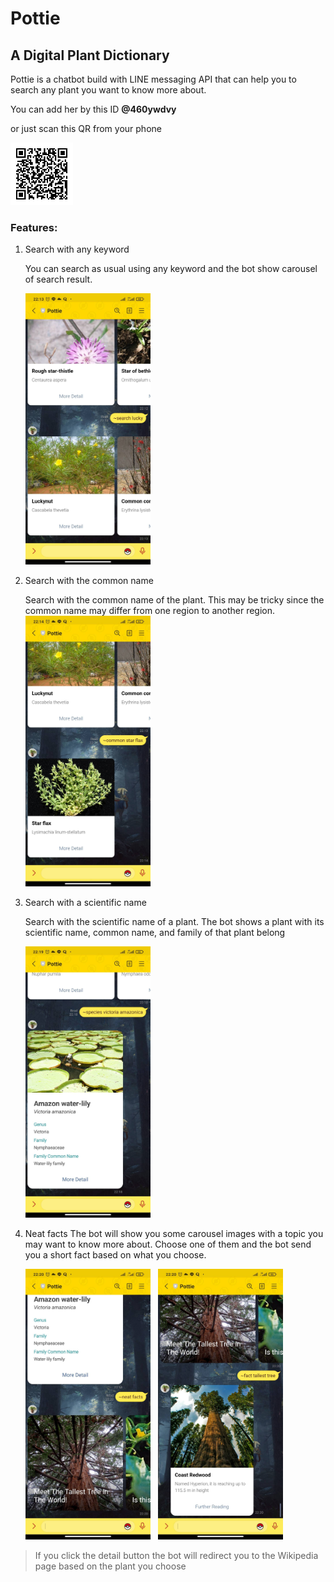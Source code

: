 # Pottie
## A Digital Plant Dictionary

Pottie is a chatbot build with LINE messaging API that can help you to search any plant you want to know more about.

You can add her by this ID **@460ywdvy**

or just scan this QR from your phone

<img src="./Assets/QR.png" width="100" alt="Pottie QR Code">

### Features:
1. Search with any keyword

   You can search as usual using any keyword and the bot show carousel of search result.
   
   <img src="./Assets/search.jpg" width="200" alt="Search">

2. Search with the common name
   
   Search with the common name of the plant. This may be tricky since the common name may differ from one region to another region.
   <img src="./Assets/search-common.jpg" width="200" alt="Search Common Name">
   
3. Search with a scientific name

   Search with the scientific name of a plant. The bot shows a plant with its scientific name, common name, and family of that plant belong
   
   <img src="./Assets/species.jpg" width="200" alt="Search Scientific Name">

4. Neat facts
   The bot will show you some carousel images with a topic you may want to know more about. Choose one of them and the bot send you a short fact based on what you choose. 
   
   <img src="./Assets/neat-facts.jpg" width="200" alt="Neat Facts">&nbsp;&nbsp;
   <img src="./Assets/fact.jpg" width="200" alt="Fact">

> If you click the detail button the bot will redirect you to the Wikipedia page based on the plant you choose